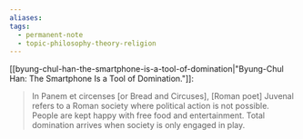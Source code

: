 ```yaml
---
aliases: 
tags:
  - permanent-note
  - topic-philosophy-theory-religion
---
```

[[byung-chul-han-the-smartphone-is-a-tool-of-domination|"Byung-Chul Han: The Smartphone Is a Tool of Domination."]]:
>In Panem et circenses \[or Bread and Circuses], \[Roman poet] Juvenal refers to a Roman society where political action is not possible. People are kept happy with free food and entertainment. Total domination arrives when society is only engaged in play.